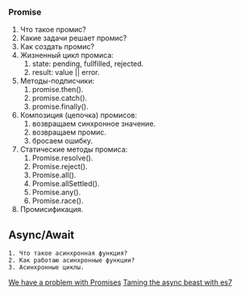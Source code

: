 ### Promise

1. Что такое промис? 
2. Какие задачи решает промис?
3. Как создать промис?
4. Жизненный цикл промиса:
	1. state: pending, fullfilled, rejected.
	2. result: value || error.
3. Методы-подписчики:
	1. promise.then().
	2. promise.catch().
	3. promise.finally().
4. Композиция (цепочка) промисов:
	1. возвращаем синхронное значение.
	2. возвращаем промис.
	3. бросаем ошибку.
5. Статические методы промиса:
	1. Promise.resolve().
	2. Promise.reject().
	3. Promise.all().
	4. Promise.allSettled().
	5. Promise.any().
	6. Promise.race().
6. Промисификация.

## Async/Await
	1. Что такое асинхронная функция?
	2. Как работаю асинхронные функции?
	3. Асинхронные циклы.


[We have a problem with Promises](https://pouchdb.com/2015/05/18/we-have-a-problem-with-promises.html)
[Taming the async beast with es7](https://pouchdb.com/2015/03/05/taming-the-async-beast-with-es7.html)
